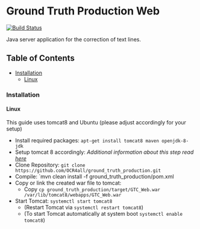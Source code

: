 # Ground Truth Production Web

[![Build Status](https://travis-ci.org/OCR4all/ground_truth_production.svg?branch=master)](https://travis-ci.org/OCR4all/ground_truth_production)

Java server application for the correction of text lines.

## Table of Contents
- [Installation](#installation)
  * [Linux](#linux)
  
### Installation

#### Linux
This guide uses tomcat8 and Ubuntu (please adjust accordingly for your setup)

* Install required packages:
	`apt-get install tomcat8 maven openjdk-8-jdk`
* Setup tomcat 8 accordingly:
 	_Additional information about this step read [here](https://tomcat.apache.org/tomcat-8.0-doc/setup.html)_
* Clone Repository:
	`git clone https://github.com/OCR4all/ground_truth_production.git`
* Compile:
	`mvn clean install -f ground_truth_production/pom.xml
* Copy or link the created war file to tomcat:
	* Copy `cp ground_truth_production/target/GTC_Web.war /var/lib/tomcat8/webapps/GTC_Web.war`
* Start Tomcat:
	`systemctl start tomcat8`
	* (Restart Tomcat via `systemctl restart tomcat8`)
	* (To start Tomcat automatically at system boot `systemctl enable tomcat8`)
 
      
